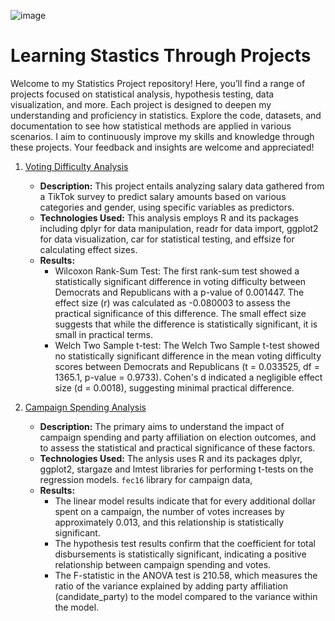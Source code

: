 
![image](https://github.com/v-acha/Statistical-Analysis/assets/166547727/64ccdf25-6b75-42e3-9770-0948e03c6a68)

# Learning Stastics Through Projects
Welcome to my Statistics Project repository! Here, you’ll find a range of projects focused on statistical analysis, hypothesis testing, data visualization, and more. Each project is designed to deepen my understanding and proficiency in statistics. Explore the code, datasets, and documentation to see how statistical methods are applied in various scenarios. I aim to continuously improve my skills and knowledge through these projects. Your feedback and insights are welcome and appreciated!

1. [Voting Difficulty Analysis](https://github.com/v-acha/Statistical-Analysis/tree/main/voting_dfficulty_testing)
   - **Description:** This project entails analyzing salary data gathered from a TikTok survey to predict salary amounts based on various categories and gender, using specific variables as predictors.
   - **Technologies Used:** This analysis employs R and its packages including dplyr for data manipulation, readr for data import, ggplot2 for data visualization, car for statistical testing, and effsize for calculating effect sizes.
   - **Results:** 
        - Wilcoxon Rank-Sum Test: The first rank-sum test showed a statistically significant difference in voting difficulty between Democrats and Republicans with a p-value of 0.001447. The effect size (r) was calculated as -0.080003 to assess the practical significance of this difference. The small effect size suggests that while the difference is statistically significant, it is small in practical terms.
        - Welch Two Sample t-test: The Welch Two Sample t-test showed no statistically significant difference in the mean voting difficulty scores between Democrats and Republicans (t = 0.033525, df = 1365.1, p-value = 0.9733). Cohen's d indicated a negligible effect size (d = 0.0018), suggesting minimal practical difference.
        
2. [Campaign Spending Analysis](https://github.com/v-acha/Statistical-Analysis/tree/main/campaign_spending_analysis)
   - **Description:** The primary aims to understand the impact of campaign spending and party affiliation on election outcomes, and to assess the statistical and practical significance of these factors.
   - **Technologies Used:** The anlysis uses R and its packages dplyr, ggplot2, stargaze and lmtest libraries for performing t-tests on the regression models. `fec16` library for campaign data,
   - **Results:** 
        - The linear model results indicate that for every additional dollar spent on a campaign, the number of votes increases by approximately 0.013, and this relationship is statistically significant.
        - The hypothesis test results confirm that the coefficient for total disbursements is statistically significant, indicating a positive relationship between campaign spending and votes.
        - The F-statistic in the ANOVA test is 210.58, which measures the ratio of the variance explained by adding party affiliation (candidate_party) to the model compared to the variance within the model.
